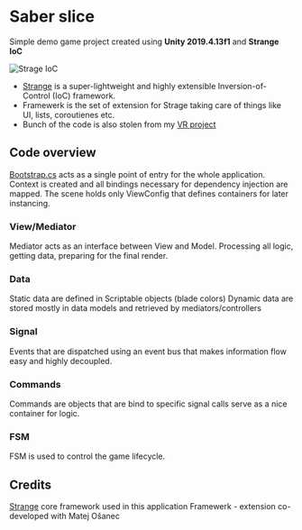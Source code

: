 # Saber slice
Simple demo game project created using **Unity 2019.4.13f1** and **Strange IoC** 

![Strage IoC](http://strangeioc.github.io/strangeioc/class-flow.png)
- [Strange](https://github.com/strangeioc/strangeioc) is a super-lightweight and highly extensible Inversion-of-Control (IoC) framework.
- Framewerk is the set of extension for Strage taking care of things like UI, lists, coroutienes etc.
- Bunch of the code is also stolen from my [VR project](https://sidequestvr.com/app/1470/you-are-two) 

## Code overview

[Bootstrap.cs](https://github.com/hercklub/slicing-saber/blob/master/Assets/Scripts/Contexts/Bootstrap.cs) acts as a single point of entry for the whole application. 
Context is created and all bindings necessary for dependency injection are mapped.
The scene holds only ViewConfig that defines containers for later instancing.


### View/Mediator
Mediator acts as an interface between View and Model. Processing all logic, getting data, preparing for the final render.
### Data
Static data are defined in Scriptable objects (blade colors)
Dynamic data are stored mostly in data models and retrieved by mediators/controllers
### Signal
 Events that are dispatched using an event bus that makes information flow easy and highly decoupled.
### Commands
Commands are objects that are bind to specific signal calls serve as a nice container for logic.
### FSM
FSM is used to control the game lifecycle.

## Credits
[Strange](https://github.com/strangeioc/strangeioc) core framework used in this application
Framewerk - extension co-developed with Matej Ošanec